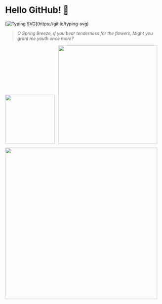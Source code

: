 # Hello GitHub! 👋

[![Typing SVG](https://readme-typing-svg.herokuapp.com?font=Fira+Code&pause=1000&width=435&lines=I'm+StillMisty!)](https://git.io/typing-svg)

>_O Spring Breeze, if you bear tenderness for the flowers,_
>_Might you grant me youth once more?_

<div style="display: flex; flex-direction: column;align-items: start;gap: 12px;max-width: 492px;">
  <div width="492" style="display: flex; flex-direction: row;align-items: end;gap: 12px;">
    <img style="flex-basis: 160px;flex-shrink: 0;width: 160px;" src="https://count.getloli.com/@StillMisty?name=StillMisty&theme=capoo-2&padding=7&offset=0&align=top&scale=1&pixelated=1&darkmode=auto" />
    <img style="flex-basis: 320px;flex-shrink: 1;width: 320px;min-width: 0;" src="https://github-readme-stats.vercel.app/api/top-langs/?username=stillmisty&layout=compact&langs_count=10&theme=transparent" />
  </div>
  <img width="492" src="https://github-readme-stats.vercel.app/api?username=stillmisty&show_icons=true&theme=transparent" />
</div>
